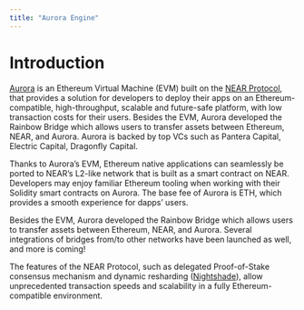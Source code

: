 ```yaml
---
title: "Aurora Engine"
---
```


# Introduction

[Aurora](https://aurora.dev) is an Ethereum Virtual Machine (EVM) built on the
[NEAR Protocol](https://medium.com/dia-insights/hello-near-protocol-dia-oracles-now-available-natively-on-near-3bbef5b3f13),
that provides a solution for developers to deploy their apps on an Ethereum-compatible, high-throughput, scalable and future-safe platform,
with low transaction costs for their users. Besides the EVM, Aurora developed the Rainbow Bridge which allows users to transfer assets between Ethereum, NEAR, and Aurora.
Aurora is backed by top VCs such as Pantera Capital, Electric Capital, Dragonfly Capital.

Thanks to Aurora’s EVM, Ethereum native applications can seamlessly be ported to NEAR’s L2-like network that is built as a smart contract on NEAR.
Developers may enjoy familiar Ethereum tooling when working with their Solidity smart contracts on Aurora.
The base fee of Aurora is ETH, which provides a smooth experience for dapps’ users.

Besides the EVM, Aurora developed the Rainbow Bridge which allows users to transfer assets between Ethereum, NEAR, and Aurora.
Several integrations of bridges from/to other networks have been launched as well, and more is coming!

The features of the NEAR Protocol, such as delegated Proof-of-Stake consensus mechanism and
dynamic resharding ([Nightshade](https://medium.com/nearprotocol/how-nears-simple-nightshade-works-90f1c8e6e8af)),
allow unprecedented transaction speeds and scalability  in a fully Ethereum-compatible environment.
